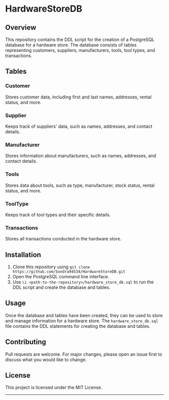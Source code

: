 # HardwareStoreDB

## Overview

This repository contains the DDL script for the creation of a PostgreSQL database for a hardware store. The database consists of tables representing customers, suppliers, manufacturers, tools, tool types, and transactions.

## Tables

### Customer

Stores customer data, including first and last names, addresses, rental status, and more.

### Supplier

Keeps track of suppliers' data, such as names, addresses, and contact details.

### Manufacturer

Stores information about manufacturers, such as names, addresses, and contact details.

### Tools

Stores data about tools, such as type, manufacturer, stock status, rental status, and more.

### ToolType

Keeps track of tool types and their specific details.

### Transactions

Stores all transactions conducted in the hardware store.

## Installation

1. Clone this repository using `git clone https://github.com/Sondra94534/HardwareStoreDB.git`
2. Open the PostgreSQL command line interface.
3. Use `\i <path-to-the-repository>/hardware_store_db.sql` to run the DDL script and create the database and tables.

## Usage

Once the database and tables have been created, they can be used to store and manage information for a hardware store. The `hardware_store_db.sql` file contains the DDL statements for creating the database and tables.

## Contributing

Pull requests are welcome. For major changes, please open an issue first to discuss what you would like to change.

## License

This project is licensed under the MIT License.

---

